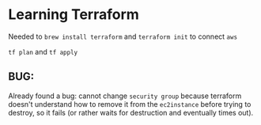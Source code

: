 # Learning Terraform

Needed to `brew install terraform` and `terraform init` to connect `aws`

`tf plan` and `tf apply`

## BUG:
Already found a bug: cannot change `security group` because terraform doesn't understand how to remove it from the `ec2instance` before trying to destroy, so it fails (or rather waits for destruction and eventually times out).
